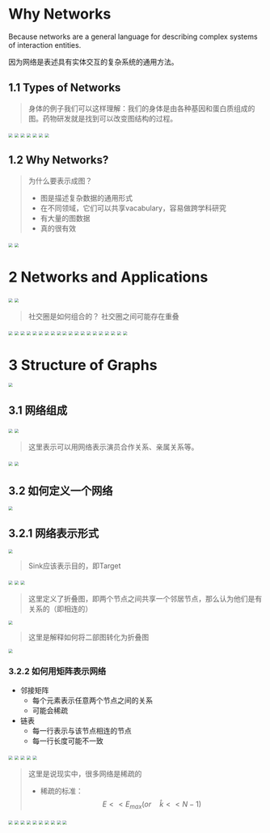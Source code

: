 
# Why Networks

Because networks are a general language for describing complex systems of interaction entities.

因为网络是表述具有实体交互的复杂系统的通用方法。

## 1.1 Types of Networks

> 身体的例子我们可以这样理解：我们的身体是由各种基因和蛋白质组成的图。药物研发就是找到可以改变图结构的过程。
<img src="../image/01-intro_页面_06.jpg" style="zoom:50%"/>

<img src="../image/01-intro_页面_07.jpg" style="zoom:50%"/>

<img src="../image/01-intro_页面_08.jpg" style="zoom:50%"/>

<img src="../image/01-intro_页面_09.jpg" style="zoom:50%"/>

<img src="../image/01-intro_页面_10.jpg" style="zoom:50%"/>

<img src="../image/01-intro_页面_11.jpg" style="zoom:50%"/>

<img src="../image/01-intro_页面_12.jpg" style="zoom:50%"/>


## 1.2 Why Networks?

> 为什么要表示成图？
> + 图是描述复杂数据的通用形式
> + 在不同领域，它们可以共享vacabulary，容易做跨学科研究
> + 有大量的图数据
> + 真的很有效
<img src="../image/01-intro_页面_14.jpg" style="zoom:50%"/>

<img src="../image/01-intro_页面_15.jpg" style="zoom:50%"/>

# 2 Networks and Applications


<img src="../image/01-intro_页面_17.jpg" style="zoom:50%"/>

<img src="../image/01-intro_页面_18.jpg" style="zoom:50%"/>

> 社交圈是如何组合的？ 社交圈之间可能存在重叠
<img src="../image/01-intro_页面_19.jpg" style="zoom:50%"/>

<img src="../image/01-intro_页面_20.jpg" style="zoom:50%"/>

<img src="../image/01-intro_页面_21.jpg" style="zoom:50%"/>

<img src="../image/01-intro_页面_22.jpg" style="zoom:50%"/>

<img src="../image/01-intro_页面_23.jpg" style="zoom:50%"/>

<img src="../image/01-intro_页面_24.jpg" style="zoom:50%"/>

<img src="../image/01-intro_页面_25.jpg" style="zoom:50%"/>

<img src="../image/01-intro_页面_26.jpg" style="zoom:50%"/>

<img src="../image/01-intro_页面_27.jpg" style="zoom:50%"/>

<img src="../image/01-intro_页面_28.jpg" style="zoom:50%"/>

<img src="../image/01-intro_页面_29.jpg" style="zoom:50%"/>

<img src="../image/01-intro_页面_30.jpg" style="zoom:50%"/>

<img src="../image/01-intro_页面_31.jpg" style="zoom:50%"/>

<img src="../image/01-intro_页面_32.jpg" style="zoom:50%"/>

<img src="../image/01-intro_页面_33.jpg" style="zoom:50%"/>

<img src="../image/01-intro_页面_34.jpg" style="zoom:50%"/>

<img src="../image/01-intro_页面_35.jpg" style="zoom:50%"/>

<img src="../image/01-intro_页面_36.jpg" style="zoom:50%"/>

<img src="../image/01-intro_页面_37.jpg" style="zoom:50%"/>

<img src="../image/01-intro_页面_51.jpg" style="zoom:50%"/>

# 3 Structure of Graphs

<img src="../image/01-intro_页面_53.jpg" style="zoom:50%"/>

## 3.1 网络组成
<img src="../image/01-intro_页面_54.jpg" style="zoom:50%"/>

<img src="../image/01-intro_页面_55.jpg" style="zoom:50%"/>

> 这里表示可以用网络表示演员合作关系、亲属关系等。
<img src="../image/01-intro_页面_56.jpg" style="zoom:50%"/>

<img src="../image/01-intro_页面_57.jpg" style="zoom:50%"/>

## 3.2 如何定义一个网络
<img src="../image/01-intro_页面_58.jpg" style="zoom:50%"/>


## 3.2.1 网络表示形式

<img src="../image/01-intro_页面_60.jpg" style="zoom:50%"/>

> Sink应该表示目的，即Target
<img src="../image/01-intro_页面_61.jpg" style="zoom:50%"/>

<img src="../image/01-intro_页面_62.jpg" style="zoom:50%"/>

<img src="../image/01-intro_页面_63.jpg" style="zoom:50%"/>

> 这里定义了折叠图，即两个节点之间共享一个邻居节点，那么认为他们是有关系的（即相连的）
<img src="../image/01-intro_页面_64.jpg" style="zoom:50%"/>

> 这里是解释如何将二部图转化为折叠图
<img src="../image/01-intro_页面_65.jpg" style="zoom:50%"/>

### 3.2.2 如何用矩阵表示网络

+ 邻接矩阵
  + 每个元素表示任意两个节点之间的关系
  + 可能会稀疏
+ 链表
  + 每一行表示与该节点相连的节点
  + 每一行长度可能不一致

<img src="../image/01-intro_页面_66.jpg" style="zoom:50%"/>

<img src="../image/01-intro_页面_67.jpg" style="zoom:50%"/>

<img src="../image/01-intro_页面_68.jpg" style="zoom:50%"/>

<img src="../image/01-intro_页面_69.jpg" style="zoom:50%"/>


<img src="../image/01-intro_页面_70.jpg" style="zoom:50%"/>

> 这里是说现实中，很多网络是稀疏的
> + 稀疏的标准：
> $$ E<<E_{max}(or \quad \hat{k}<<N-1) $$
<img src="../image/01-intro_页面_71.jpg" style="zoom:50%"/>

<img src="../image/01-intro_页面_72.jpg" style="zoom:50%"/>

<img src="../image/01-intro_页面_73.jpg" style="zoom:50%"/>

<img src="../image/01-intro_页面_74.jpg" style="zoom:50%"/>

<img src="../image/01-intro_页面_75.jpg" style="zoom:50%"/>

<img src="../image/01-intro_页面_76.jpg" style="zoom:50%"/>

<img src="../image/01-intro_页面_77.jpg" style="zoom:50%"/>

<img src="../image/01-intro_页面_78.jpg" style="zoom:50%"/>

<img src="../image/01-intro_页面_79.jpg" style="zoom:50%"/>

<img src="../image/01-intro_页面_80.jpg" style="zoom:50%"/>


